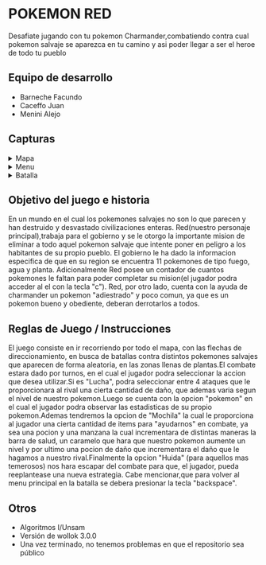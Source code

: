 # POKEMON RED 
Desafiate jugando con tu pokemon Charmander,combatiendo contra cual pokemon salvaje se aparezca en tu camino y asi poder llegar a ser el heroe de todo tu pueblo
## Equipo de desarrollo

- Barneche Facundo
- Caceffo Juan
- Menini Alejo

## Capturas
<details>
 	<summary>Mapa</summary>
	<img src="https://github.com/algo1unsam/tpgame-undefine/blob/master/Imagen_pokemon1.png" />
</details>
<details>
 	<summary>Menu</summary>
	<img src="https://github.com/algo1unsam/tpgame-undefine/blob/master/imagen_menu.png" />
</details>
<details>
 	<summary>Batalla</summary>
	<img src="https://github.com/algo1unsam/tpgame-undefine/blob/master/Imagen_lucha1.png" />
	<img src="https://github.com/algo1unsam/tpgame-undefine/blob/master/Imagen_lucha2.png" />
	<img src="https://github.com/algo1unsam/tpgame-undefine/blob/master/Imagen_lucha3.png" />
	<img src="https://github.com/algo1unsam/tpgame-undefine/blob/master/Imagen_lucha4.png" />
</details>


## Objetivo del juego e historia
En un mundo en el cual los pokemones salvajes no son lo que parecen y han destruido y desvastado civilizaciones enteras.
Red(nuestro personaje principal),trabaja para el gobierno y se le otorgo la importante mision de eliminar a todo aquel pokemon salvaje que intente poner en peligro a los habitantes de su propio pueblo. El gobierno le ha dado la informacion especifica de que en su region se encuentra 11 pokemones de tipo fuego, agua y planta. Adicionalmente Red posee un contador de cuantos pokemones le faltan para poder completar su mision(el jugador podra acceder al el con la tecla "c"). Red, por otro lado, cuenta con la ayuda de charmander un pokemon "adiestrado" y poco comun, ya que es un pokemon bueno y obediente, deberan derrotarlos a todos. 

## Reglas de Juego / Instrucciones

El juego consiste en ir recorriendo por todo el mapa, con las flechas de direccionamiento, en busca de batallas contra distintos pokemones salvajes que aparecen de forma aleatoria, en las zonas llenas de plantas.El combate estara dado por turnos, en el cual el jugador podra seleccionar la accion que desea utilizar.Si es "Lucha", podra seleccionar entre 4 ataques que le proporcionara al rival una cierta cantidad de daño, que ademas varia segun el nivel de nuestro pokemon.Luego se cuenta con la opcion "pokemon" en el cual el jugador podra observar las estadisticas de su propio pokemon.Ademas tendremos la opcion de "Mochila" la cual le proporciona al jugador una cierta cantidad de items para "ayudarnos" en combate, ya sea una pocion y una manzana la cual incrementara de distintas maneras la barra de salud, un caramelo que hara que nuestro pokemon aumente un nivel y por ultimo una pocion de daño que incrementara el daño que le hagamos a nuestro rival.Finalmente la opcion "Huida" (para aquellos mas temerosos) nos hara escapar del combate para que, el jugador, pueda reeplantease una nueva estrategia. Cabe mencionar,que para volver al menu principal en la batalla se debera presionar la tecla "backspace". 


## Otros

- Algoritmos I/Unsam
- Versión de wollok 3.0.0
- Una vez terminado, no tenemos problemas en que el repositorio sea público

